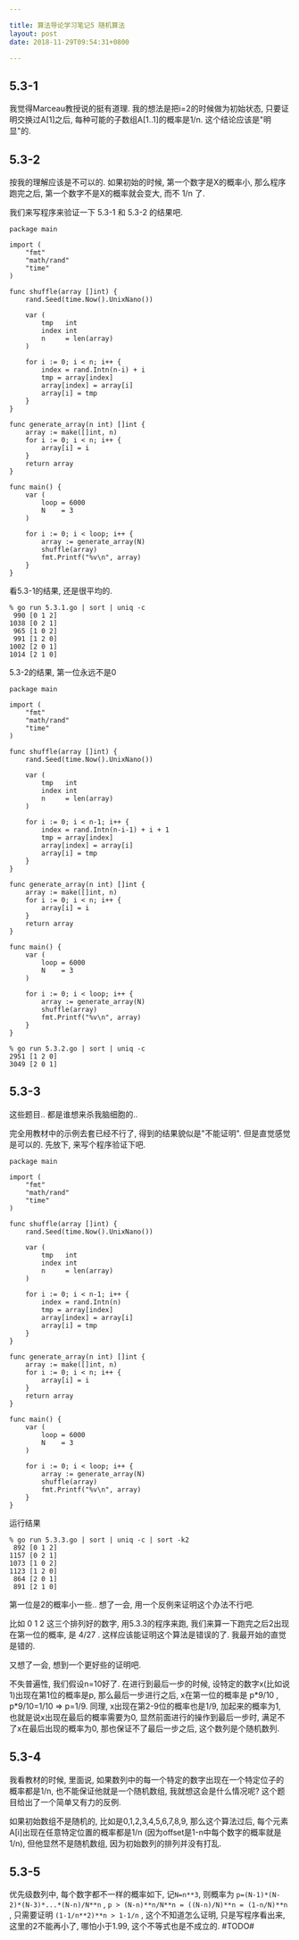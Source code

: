 ```yaml
---

title: 算法导论学习笔记5 随机算法
layout: post
date: 2018-11-29T09:54:31+0800

---
```


## 5.3-1

我觉得Marceau教授说的挺有道理. 我的想法是把i=2的时候做为初始状态, 只要证明交换过A[1]之后, 每种可能的子数组A[1..1]的概率是1/n. 这个结论应该是"明显"的.

## 5.3-2

按我的理解应该是不可以的. 如果初始的时候, 第一个数字是X的概率小, 那么程序跑完之后, 第一个数字不是X的概率就会变大, 而不 1/n 了.

我们来写程序来验证一下 5.3-1 和 5.3-2 的结果吧.

```
package main

import (
	"fmt"
	"math/rand"
	"time"
)

func shuffle(array []int) {
	rand.Seed(time.Now().UnixNano())

	var (
		tmp   int
		index int
		n     = len(array)
	)

	for i := 0; i < n; i++ {
		index = rand.Intn(n-i) + i
		tmp = array[index]
		array[index] = array[i]
		array[i] = tmp
	}
}

func generate_array(n int) []int {
	array := make([]int, n)
	for i := 0; i < n; i++ {
		array[i] = i
	}
	return array
}

func main() {
	var (
		loop = 6000
		N    = 3
	)

	for i := 0; i < loop; i++ {
		array := generate_array(N)
		shuffle(array)
		fmt.Printf("%v\n", array)
	}
}
```

看5.3-1的结果, 还是很平均的.

```
% go run 5.3.1.go | sort | uniq -c
 990 [0 1 2]
1038 [0 2 1]
 965 [1 0 2]
 991 [1 2 0]
1002 [2 0 1]
1014 [2 1 0]
```

5.3-2的结果, 第一位永远不是0

```
package main

import (
	"fmt"
	"math/rand"
	"time"
)

func shuffle(array []int) {
	rand.Seed(time.Now().UnixNano())

	var (
		tmp   int
		index int
		n     = len(array)
	)

	for i := 0; i < n-1; i++ {
		index = rand.Intn(n-i-1) + i + 1
		tmp = array[index]
		array[index] = array[i]
		array[i] = tmp
	}
}

func generate_array(n int) []int {
	array := make([]int, n)
	for i := 0; i < n; i++ {
		array[i] = i
	}
	return array
}

func main() {
	var (
		loop = 6000
		N    = 3
	)

	for i := 0; i < loop; i++ {
		array := generate_array(N)
		shuffle(array)
		fmt.Printf("%v\n", array)
	}
}
```

```
% go run 5.3.2.go | sort | uniq -c
2951 [1 2 0]
3049 [2 0 1]
```

## 5.3-3

这些题目.. 都是谁想来杀我脑细胞的..

完全用教材中的示例去套已经不行了, 得到的结果貌似是"不能证明". 但是直觉感觉是可以的. 先放下, 来写个程序验证下吧.

```
package main

import (
	"fmt"
	"math/rand"
	"time"
)

func shuffle(array []int) {
	rand.Seed(time.Now().UnixNano())

	var (
		tmp   int
		index int
		n     = len(array)
	)

	for i := 0; i < n-1; i++ {
		index = rand.Intn(n)
		tmp = array[index]
		array[index] = array[i]
		array[i] = tmp
	}
}

func generate_array(n int) []int {
	array := make([]int, n)
	for i := 0; i < n; i++ {
		array[i] = i
	}
	return array
}

func main() {
	var (
		loop = 6000
		N    = 3
	)

	for i := 0; i < loop; i++ {
		array := generate_array(N)
		shuffle(array)
		fmt.Printf("%v\n", array)
	}
}
```

运行结果

```
% go run 5.3.3.go | sort | uniq -c | sort -k2
 892 [0 1 2]
1157 [0 2 1]
1073 [1 0 2]
1123 [1 2 0]
 864 [2 0 1]
 891 [2 1 0]
```

第一位是2的概率小一些.. 想了一会, 用一个反例来证明这个办法不行吧.

比如 0 1 2 这三个排列好的数字, 用5.3.3的程序来跑, 我们来算一下跑完之后2出现在第一位的概率, 是 4/27 . 这样应该能证明这个算法是错误的了. 我最开始的直觉是错的.

又想了一会, 想到一个更好些的证明吧.

不失普遍性, 我们假设n=10好了. 在进行到最后一步的时候, 设特定的数字x(比如说1)出现在第1位的概率是p, 那么最后一步进行之后, x在第一位的概率是 p\*9/10 , p\*9/10=1/10 => p=1/9. 同理, x出现在第2-9位的概率也是1/9, 加起来的概率为1, 也就是说x出现在最后的概率需要为0, 显然前面进行的操作到最后一步时, 满足不了x在最后出现的概率为0, 那也保证不了最后一步之后, 这个数列是个随机数列.

## 5.3-4

我看教材的时候, 里面说, 如果数列中的每一个特定的数字出现在一个特定位子的概率都是1/n, 也不能保证他就是一个随机数组, 我就想这会是什么情况呢? 这个题目给出了一个简单又有力的反例.

如果初始数组不是随机的, 比如是0,1,2,3,4,5,6,7,8,9, 那么这个算法过后, 每个元素A[i]出现在任意特定位置的概率都是1/n (因为offset是1-n中每个数字的概率就是1/n), 但他显然不是随机数组, 因为初始数列的排列并没有打乱.

## 5.3-5

优先级数列中, 每个数字都不一样的概率如下, 记`N=n**3`, 则概率为 `p=(N-1)*(N-2)*(N-3)*...*(N-n)/N**n` , `p > (N-n)**n/N**n = ((N-n)/N)**n = (1-n/N)**n` , 只需要证明 `(1-1/n**2)**n > 1-1/n` , 这个不知道怎么证明, 只是写程序看出来, 这里的2不能再小了, 哪怕小于1.99, 这个不等式也是不成立的. #TODO#
